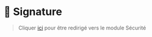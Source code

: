# 🔑 Signature 

>Cliquer [ici](../Modules_externes/securite/securite_specs.md) pour être redirigé vers le module Sécurité